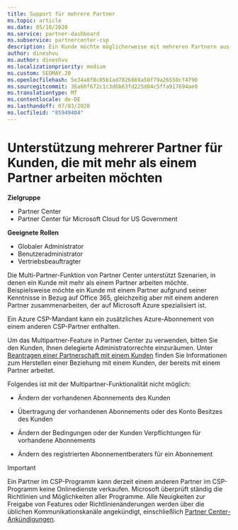 ```yaml
---
title: Support für mehrere Partner
ms.topic: article
ms.date: 05/18/2020
ms.service: partner-dashboard
ms.subservice: partnercenter-csp
description: Ein Kunde möchte möglicherweise mit mehreren Partnern aus dem Cloud Solution Provider-Programm zusammenarbeiten, die sich auf unterschiedliche Dienste spezialisiert haben.
author: dineshvu
ms.author: dineshvu
ms.localizationpriority: medium
ms.custom: SEOMAY.20
ms.openlocfilehash: 5e34a8f8c85b1ad7826869a50f79a26550cf4790
ms.sourcegitcommit: 36a60f672c1c3d6b63fd225d04c5ffa917694ae0
ms.translationtype: MT
ms.contentlocale: de-DE
ms.lasthandoff: 07/03/2020
ms.locfileid: "85949404"
---
```

# <a name="multi-partner-support-for-customers-who-want-to-work-with-more-than-one-partner"></a>Unterstützung mehrerer Partner für Kunden, die mit mehr als einem Partner arbeiten möchten

**Zielgruppe**

-  Partner Center
-  Partner Center für Microsoft Cloud for US Government

**Geeignete Rollen**
-   Globaler Administrator
-   Benutzeradministrator
-   Vertriebsbeauftragter

Die Multi-Partner-Funktion von Partner Center unterstützt Szenarien, in denen ein Kunde mit mehr als einem Partner arbeiten möchte. Beispielsweise möchte ein Kunde mit einem Partner aufgrund seiner Kenntnisse in Bezug auf Office 365, gleichzeitig aber mit einem anderen Partner zusammenarbeiten, der auf Microsoft Azure spezialisiert ist. 

Ein Azure CSP-Mandant kann ein zusätzliches Azure-Abonnement von einem anderen CSP-Partner enthalten.

Um das Multipartner-Feature in Partner Center zu verwenden, bitten Sie den Kunden, Ihnen delegierte Administratorrechte einzuräumen. Unter [Beantragen einer Partnerschaft mit einem Kunden](request-a-relationship-with-a-customer.md) finden Sie Informationen zum Herstellen einer Beziehung mit einem Kunden, der bereits mit einem Partner arbeitet.

Folgendes ist mit der Multipartner-Funktionalität nicht möglich:

- Ändern der vorhandenen Abonnements des Kunden

- Übertragung der vorhandenen Abonnements oder des Konto Besitzes des Kunden

- Ändern der Bedingungen oder der Kunden Verpflichtungen für vorhandene Abonnements

- Ändern des registrierten Abonnementberaters für ein Abonnement

> [!IMPORTANT]  
> Ein Partner im CSP-Programm kann derzeit einem anderen Partner im CSP-Programm keine Onlinedienste verkaufen. Microsoft überprüft ständig die Richtlinien und Möglichkeiten aller Programme. Alle Neuigkeiten zur Freigabe von Features oder Richtlinienänderungen werden über die üblichen Kommunikationskanäle angekündigt, einschließlich [Partner Center-Ankündigungen](announcements/index.md).







